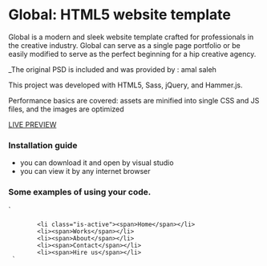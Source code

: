 # Global: HTML5 website template

Global is a modern and sleek website template crafted for professionals in the creative industry. Global can serve as a single page portfolio or be easily modified to serve as the perfect beginning for a hip creative agency.

_The original PSD is included and was provided by : amal saleh 

This project was developed with HTML5, Sass, jQuery, and Hammer.js.

Performance basics are covered: assets are minified into single CSS and JS files, and the images are optimized

[LIVE PREVIEW](http://buckymaler.com/global/)


### Installation guide
* you can download it and open by visual studio
* you can view it by any internet browser

### Some examples of using your code.

`  

 
            <li class="is-active"><span>Home</span></li>
            <li><span>Works</span></li>
            <li><span>About</span></li>
            <li><span>Contact</span></li>
            <li><span>Hire us</span></li>
     `
